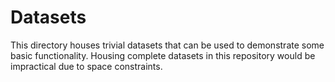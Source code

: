 # Datasets

This directory houses trivial datasets that can be used to demonstrate
some basic functionality. Housing complete datasets in this repository
would be impractical due to space constraints.
